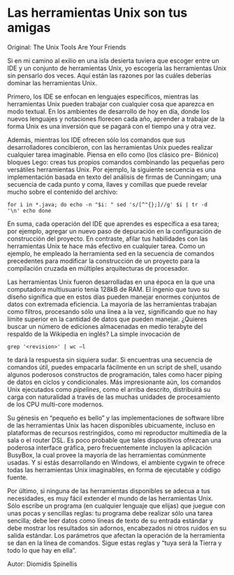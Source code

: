 # Las herramientas Unix son tus amigas

Original: The Unix Tools Are Your Friends

Si en mi camino al exilio en una isla desierta tuviera que escoger entre
un IDE y un conjunto de herramientas Unix, yo escogería las herramientas
Unix sin pensarlo dos veces. Aquí están las razones por las cuáles
deberías dominar las herramientas Unix.

Primero, los IDE se enfocan en lenguajes específicos, mientras las
herramientas Unix pueden trabajar con cualquier cosa que aparezca en
modo textual. En los ambientes de desarrollo de hoy en día, donde los
nuevos lenguajes y notaciones florecen cada año, aprender a trabajar de
la forma Unix es una inversión que se pagará con el tiempo una y otra
vez.

Además, mientras los IDE ofrecen sólo los comandos que sus
desarrolladores concibieron, con las herramientas Unix puedes realizar
cualquier tarea imaginable. Piensa en ello como (los clásico pre-
Biónico) bloques Lego: creas tus propios comandos combinando las
pequeñas pero versátiles herramientas Unix. Por ejemplo, la siguiente
secuencia es una implementación basada en texto del análisis de firmas
de Cunningam; una secuencia de cada punto y coma, llaves y comillas que
puede revelar mucho sobre el contenido del archivo:

    for i in *.java; do echo -n "$i: " sed 's/[^"{};]//g' $i | tr -d
    '\n' echo done

En suma, cada operación del IDE que aprendes es específica a esa tarea;
por ejemplo, agregar un nuevo paso de depuración en la configuración de
construcción del proyecto. En contraste, afilar tus habilidades con las
herramientas Unix te hace más efectivo en cualquier tarea. Como un
ejemplo, he empleado la herramienta sed en la secuencia de comandos
precedentes para modificar la construcción de un proyecto para la
compilación cruzada en múltiples arquitecturas de procesador.

Las herramientas Unix fueron desarrolladas en una época en la que una
computadora multiusuario tenía 128kB de RAM. El ingenio que tuvo su
diseño significa que en estos días pueden manejar enormes conjuntos de
datos con extremada eficiencia. La mayoría de las herramientas trabajan
como filtros, procesando sólo una línea a la vez, significando que no
hay límite superior en la cantidad de datos que pueden manejar. ¿Quieres
buscar un número de ediciones almacenadas en medio terabyte del respaldo
de la Wikipedia en inglés? La simple invocación de


    grep '<revision>' | wc –l

te dará la respuesta sin siquiera sudar. Si encuentras una secuencia de
comandos útil, puedes empacarla fácilmente en un script de shell, usando
algunos poderosos constructos de programación, tales como hacer piping
de datos en ciclos y condicionales. Más impresionante aún, los comandos
Unix ejecutados como _pipelines_, como el arriba descrito, distribuirá
su carga con naturalidad a través de las muchas unidades de
procesamiento de los CPU multi-core modernos.

Su génesis en “pequeño es bello” y las implementaciones de software libre
de las herramientas Unix las hacen disponibles ubicuamente, incluso en
plataformas de recursos restringidos, como mi reproductor multimedia de
la sala o el router DSL. Es poco probable que tales dispositivos
ofrezcan una poderosa interface gráfica, pero frecuentemente incluyen la
aplicación BusyBox, la cual provee la mayoría de las herramientas
comúnmente usadas. Y si estás desarrollando en Windows, el ambiente
cygwin te ofrece todas las herramientas Unix imaginables, en forma de
ejecutable y código fuente.

Por último, si ninguna de las herramientas disponibles se adecua a tus
necesidades, es muy fácil extender el mundo de las herramientas Unix.
Sólo escribe un programa (en cualquier lenguaje que elijas) que juegue
con unas pocas y sencillas reglas: tu programa debe realizar sólo una
tarea sencilla; debe leer datos como líneas de texto de su entrada
estándar y debe mostrar los resultados sin adornos, encabezados ni otros
ruidos en su salida estándar. Los parámetros que afectan la operación de
la herramienta se dan en la línea de comandos. Sigue estas reglas y
“tuya será la Tierra y todo lo que hay en ella”.

Autor: Diomidis Spinellis